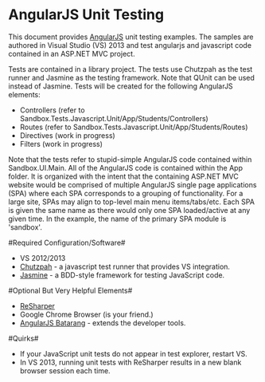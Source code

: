 # AngularJS Unit Testing #

This document provides [AngularJS](http://angularjs.org/) unit testing examples. The samples are authored in Visual Studio (VS) 2013 and test angularjs and javascript code contained in an ASP.NET MVC project.

Tests are contained in a library project. The tests use Chutzpah as the test runner and Jasmine as the testing framework. Note that QUnit can be used instead of Jasmine. Tests will be created for the following AngularJS elements:

- Controllers (refer to Sandbox.Tests.Javascript.Unit/App/Students/Controllers)
- Routes (refer to Sandbox.Tests.Javascript.Unit/App/Students/Routes)
- Directives (work in progress)
- Filters (work in progress)

Note that the tests refer to stupid-simple AngularJS code contained within Sandbox.UI.Main. All of the AngularJS code is contained within the App folder. It is organized with the intent that the containing ASP.NET MVC website would be comprised of multiple AngularJS single page applications (SPA) where each SPA corresponds to a grouping of functionality. For a large site, SPAs may align to top-level main menu items/tabs/etc. Each SPA is given the same name as there would only one SPA loaded/active at any given time. In the example, the name of the primary SPA module is 'sandbox'.

#Required Configuration/Software#

- VS 2012/2013
- [Chutzpah](http://chutzpah.codeplex.com/) - a javascript test runner that provides VS integration.
- [Jasmine](http://pivotal.github.io/jasmine/) - a BDD-style framework for testing JavaScript code.

#Optional But Very Helpful Elements#
- [ReSharper](http://blogs.jetbrains.com/dotnet/tag/resharper-8/)
- Google Chrome Browser (is your friend.)
- [AngularJS Batarang](https://chrome.google.com/webstore/detail/angularjs-batarang/ighdmehidhipcmcojjgiloacoafjmpfk?hl=en) - extends the developer tools.

#Quirks#

- If your JavaScript unit tests do not appear in test explorer, restart VS.
- In VS 2013, running unit tests with ReSharper results in a new blank browser session each time.